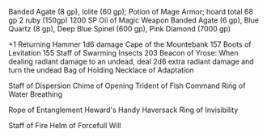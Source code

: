 
Banded Agate (8 gp), Iolite (60 gp); Potion of Mage Armor; hoard total 68 gp
2 ruby (150gp)
1200 SP
Oil of Magic Weapon
Banded Agate (6 gp), Blue Quartz (8 gp), Deep Blue Spinel (600 gp), Pink Diamond (7000 gp)

+1 Returning Hammer 1d6 damage
Cape of the Mountebank  157
Boots of Levitation 155
Staff of Swarming Insects 203
Beacon of Yrose: When dealing radiant damage to an undead, deal 2d6 extra radiant damage and turn the undead
Bag of Holding
Necklace of Adaptation

Staff of Dispersion
Chime of  Opening
Trident of Fish Command
Ring of Water Breathing

Rope of Entanglement
Heward's Handy Haversack
Ring of Invisibility

Staff of Fire
Helm of Forcefull Will